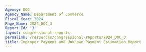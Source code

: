 ```yaml
---
Agency: DOC
Agency_Name: Department of Commerce
Fiscal_Year: 2024
Page_Name: 2024_DOC_3
Report_Id: '3'
layout: congressional-reports
permalink: /resources/congressional-reports/2024_DOC_3
title: Improper Payment and Unknown Payment Estimation Report
---
```

